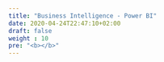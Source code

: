 ```yaml
---
title: "Business Intelligence - Power BI"
date: 2020-04-24T22:47:10+02:00
draft: false
weight : 10
pre: "<b></b>"
---
```


